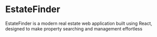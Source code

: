 # EstateFinder
EstateFinder is a modern real estate web application built using React, designed to make property searching and management effortless
